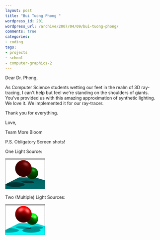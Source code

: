 ```yaml
--- 
layout: post
title: "Bui Tuong Phong "
wordpress_id: 201
wordpress_url: /archive/2007/04/09/bui-tuong-phong/
comments: true
categories: 
- coding
tags: 
- projects
- school
- computer-graphics-2
---
```


Dear Dr. Phong,

As Computer Science students wetting our feet in the realm of 3D ray-tracing, I can't help but feel we're standing on the shoulders of giants. You've provided us with this amazing approximation of synthetic lighting. We love it. We implemented it for our ray-tracer.

Thank you for everything.

Love,

Team More Bloom

P.S. Obligatory Screen shots!

One Light Source:

[![Phong Shading Implemented](/images/posts/2007/04/cg2-phongshading.thumbnail.png)](/images/posts/2007/04/cg2-phongshading.png "Phong Shading Implemented")

Two (Multiple) Light Sources:

[![Phong Shading Impmented (Two Light Sources)](/images/posts/2007/04/cg2-phongshading-twolights.thumbnail.png)](/images/posts/2007/04/cg2-phongshading-twolights.png "Phong Shading Impmented (Two Light Sources)")

